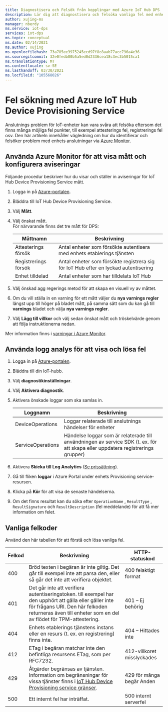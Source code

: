 ```yaml
---
title: Diagnostisera och Felsök från kopplingar med Azure IoT Hub DPS
description: Lär dig att diagnostisera och felsöka vanliga fel med enhets anslutning för Azure IoT Hub Device Provisioning Service (DPS)
author: xujing-ms
manager: nberdy
ms.service: iot-dps
services: iot-dps
ms.topic: conceptual
ms.date: 02/14/2021
ms.author: xujing
ms.openlocfilehash: 73a785ee3975245ecd97f8c8aab77acc796a4e36
ms.sourcegitcommit: 32e0fedb80b5a5ed0d2336cea18c3ec3b5015ca1
ms.translationtype: MT
ms.contentlocale: sv-SE
ms.lasthandoff: 03/30/2021
ms.locfileid: "105568026"
---
```

# <a name="troubleshooting-with-azure-iot-hub-device-provisioning-service"></a>Fel sökning med Azure IoT Hub Device Provisioning Service

Anslutnings problem för IoT-enheter kan vara svåra att felsöka eftersom det finns många möjliga fel punkter, till exempel attesterings fel, registrerings fel osv. Den här artikeln innehåller vägledning om hur du identifierar och felsöker problem med enhets anslutningar via [Azure Monitor](../azure-monitor/overview.md).

## <a name="using-azure-monitor-to-view-metrics-and-set-up-alerts"></a>Använda Azure Monitor för att visa mått och konfigurera aviseringar

Följande procedur beskriver hur du visar och ställer in aviseringar för IoT Hub Device Provisioning Service mått. 

1. Logga in på [Azure-portalen](https://portal.azure.com).

2. Bläddra till IoT Hub Device Provisioning Service.

3. Välj **Mått**.

4. Välj önskat mått. 
   <br />För närvarande finns det tre mått för DPS:

    | Måttnamn | Beskrivning |
    |-------|------------|
    | Attesterings försök | Antal enheter som försökte autentisera med enhets etablerings tjänsten|
    | Registrerings försök | Antal enheter som försökte registrera sig för IoT Hub efter en lyckad autentisering|
    | Enhet tilldelad | Antal enheter som har tilldelats IoT Hub|

5. Välj önskad agg regerings metod för att skapa en visuell vy av måttet. 

6. Om du vill ställa in en varning för ett mått väljer du **nya varnings regler** längst upp till höger på bladet mått, på samma sätt som du kan gå till **varnings** bladet och välja **nya varnings regler**.

7. Välj **Lägg till villkor** och välj sedan önskat mått och tröskelvärde genom att följa instruktionerna nedan.

Mer information finns i [varningar i Azure Monitor](../azure-monitor/alerts/alerts-overview.md).

## <a name="using-log-analytic-to-view-and-resolve-errors"></a>Använda logg analys för att visa och lösa fel

1. Logga in på [Azure-portalen](https://portal.azure.com).

2. Bläddra till din IoT-hubb.

3. Välj **diagnostikinställningar**.

4. Välj **Aktivera diagnostik**.

5. Aktivera önskade loggar som ska samlas in.

    | Loggnamn | Beskrivning |
    |-------|------------|
    | DeviceOperations | Loggar relaterade till anslutnings händelser för enheter |
    | ServiceOperations | Händelse loggar som är relaterade till användningen av service SDK (t. ex. för att skapa eller uppdatera registrerings grupper)|

6. Aktivera **Skicka till Log Analytics** ([Se prissättning](https://azure.microsoft.com/pricing/details/log-analytics/)). 

7. Gå till fliken **loggar** i Azure Portal under enhets Provisioning service-resursen.

8. Klicka på **Kör** för att visa de senaste händelserna.

9. Om det finns resultat kan du söka efter `OperationName` , `ResultType` , `ResultSignature` och `ResultDescription` (fel meddelande) för att få mer information om felet.


## <a name="common-error-codes"></a>Vanliga felkoder
Använd den här tabellen för att förstå och lösa vanliga fel.

| Felkod| Beskrivning | HTTP-statuskod |
|-------|------------|------------|
| 400 | Bröd texten i begäran är inte giltig. Det går till exempel inte att parsa den, eller så går det inte att verifiera objektet.| 400 felaktigt format |
| 401 | Det går inte att verifiera autentiseringstoken. till exempel har den upphört att gälla eller gäller inte för frågans URI. Den här felkoden returneras även till enheter som en del av flödet för TPM-attestering. | 401 – Ej behörig|
| 404 | Enhets etablerings tjänstens instans eller en resurs (t. ex. en registrering) finns inte. |404 – Hittades inte |
| 412 | ETag i begäran matchar inte den befintliga resursens ETag, som per RFC7232. | 412-villkoret misslyckades |
| 429 | Åtgärder begränsas av tjänsten. Information om begränsningar för vissa tjänster finns i [IoT Hub Device Provisioning service gränser](../azure-resource-manager/management/azure-subscription-service-limits.md#iot-hub-device-provisioning-service-limits). | 429 för många begär Anden |
| 500 | Ett internt fel har inträffat. | 500 internt serverfel|